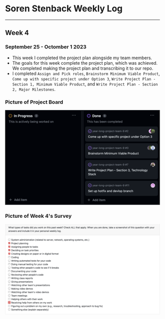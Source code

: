 # Soren Stenback Weekly Log
---
## Week 4

### September 25 - Octomber 1 2023

- This week I completed the project plan alongside my team members.
- The goals for this week complete the project plan, which was achieved. We completed making the project plan and transcribing it to our repo.
- I completed `Assign and Pick roles`, `Brainstorm Minimum Viable Product`, `Come up with specific project under Option 3`, `Write Project Plan - Section 1, Minimum Viable Product`, and `Write Project Plan - Section 2, Major Milestones`. 

### Picture of Project Board

![Week 4 Project Board](img/soren-stenback/Week4-ProjectBoard-ID4.png)

### Picture of Week 4's Survey

![Week 4 Survey](img/soren-stenback/Week4-Survey-ID4.png)
